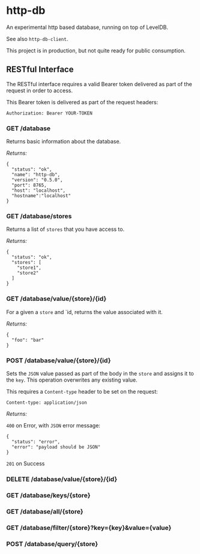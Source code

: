 # http-db

An experimental http based database, running on top of LevelDB.

See also `http-db-client`.

This project is in production, but not quite ready for public consumption.

## RESTful Interface

The RESTful interface requires a valid Bearer token delivered as part of the request in order to access.

This Bearer token is delivered as part of the request headers:

```
Authorization: Bearer YOUR-TOKEN
```

### GET /database

Returns basic information about the database.

_Returns:_

```
{
  "status": "ok",
  "name": "http-db",
  "version": "0.5.0",
  "port": 8765,
  "host": "localhost",
  "hostname":"localhost"
}
```

### GET /database/stores

Returns a list of `stores` that you have access to.

_Returns:_

```
{
  "status": "ok",
  "stores": [
    "store1",
    "store2"
  ]
}
```

### GET /database/value/{store}/{id}

For a given a `store` and `id, returns the value associated with it.

_Returns:_

```
{
  "foo": "bar"
}
```

### POST /database/value/{store}/{id}

Sets the `JSON` value passed as part of the body in the `store` and assigns it to the `key`.  This operation overwrites any existing value.

This requires a `Content-type` header to be set on the request:

```
Content-type: application/json
```

_Returns:_

`400` on Error, with `JSON` error message:

```
{
  "status": "error", 
  "error": "payload should be JSON"
}
```

`201` on Success

### DELETE /database/value/{store}/{id}

### GET /database/keys/{store}

### GET /database/all/{store}

### GET /database/filter/{store}?key={key}&value={value}

### POST /database/query/{store}
